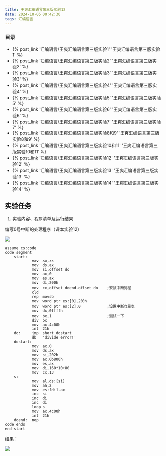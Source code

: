 ```yaml
---
title: 王爽汇编语言第三版实验12
date: 2024-10-05 00:42:30
tags: 汇编语言
---
```


### 目录

* {% post_link '汇编语言/王爽汇编语言第三版实验1' '王爽汇编语言第三版实验1' %}
* {% post_link '汇编语言/王爽汇编语言第三版实验2' '王爽汇编语言第三版实验2' %}
* {% post_link '汇编语言/王爽汇编语言第三版实验3' '王爽汇编语言第三版实验3' %}
* {% post_link '汇编语言/王爽汇编语言第三版实验4' '王爽汇编语言第三版实验4' %}
* {% post_link '汇编语言/王爽汇编语言第三版实验5' '王爽汇编语言第三版实验5' %}
* {% post_link '汇编语言/王爽汇编语言第三版实验6' '王爽汇编语言第三版实验6' %}
* {% post_link '汇编语言/王爽汇编语言第三版实验7' '王爽汇编语言第三版实验7' %}
* {% post_link '汇编语言/王爽汇编语言第三版实验8和9' '王爽汇编语言第三版实验8和9' %}
* {% post_link '汇编语言/王爽汇编语言第三版实验10和11' '王爽汇编语言第三版实验10和11' %}
* {% post_link '汇编语言/王爽汇编语言第三版实验12' '王爽汇编语言第三版实验12' %}
* {% post_link '汇编语言/王爽汇编语言第三版实验13' '王爽汇编语言第三版实验13' %}
* {% post_link '汇编语言/王爽汇编语言第三版实验14' '王爽汇编语言第三版实验14' %}



## 实验任务

1.  实验内容、程序清单及运行结果

编写0号中断的处理程序（课本实验12）

![](https://cdn.jsdelivr.net/gh/kashima19960/img@master/%E6%B1%87%E7%BC%96%E8%AF%AD%E8%A8%80/0bd263fd521760fbda9f9f7efb9b8e3e.png)

```assembly
assume cs:code
code segment
    start:  
            mov  ax,cs
            mov  ds,ax
            mov  si,offset do
            mov  ax,0
            mov  es,ax
            mov  di,200h
            mov  cx,offset doend-offset do    ;安装中断例程
            cld
            rep  movsb
            mov  word ptr es:[0],200h
            mov  word ptr es:[2],0            ;设置中断向量表
            mov  dx,0ffffh
            mov  bx,1                         ;测试一下
            div  bx
            mov  ax,4c00h
            int  21h
    do:     jmp  short dostart
            db   'divide error!'
    dostart:
            mov  ax,0
            mov  ds,ax
            mov  si,202h
            mov  ax,0b800h
            mov  es,ax
            mov  di,160*10+80
            mov  cx,13
    s:      
            mov  al,ds:[si]
            mov  ah,2
            mov  es:[di],ax
            inc  si
            inc  di
            inc  di
            loop s
            mov  ax,4c00h
            int  21h
    doend:  nop
code ends
end start

```



结果：

![](https://cdn.jsdelivr.net/gh/kashima19960/img@master/%E6%B1%87%E7%BC%96%E8%AF%AD%E8%A8%80/015871ef9381c6cfe90d4239e8a30dd5.png)
